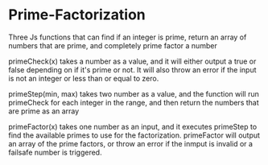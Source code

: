 # Prime-Factorization
Three Js functions that can find if an integer is prime, return an array of numbers that are prime, and completely prime factor a number

primeCheck(x) takes a number as a value, and it will either output a true or false depending on if it's prime or not. It will also throw an error if the input is not an integer or less than or equal to zero.

primeStep(min, max) takes two number as a value, and the function will run primeCheck for each integer in the range, and then return the numbers that are prime as an array

primeFactor(x) takes one number as an input, and it executes primeStep to find the available primes to use for the factorization. primeFactor will output an array of the prime factors, or throw an error if the inmput is invalid or a failsafe number is triggered.

